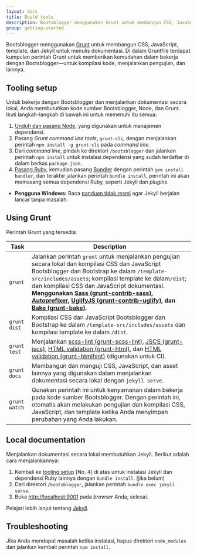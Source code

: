 ```yaml
---
layout: docs
title: Build tools
description: Bootsblogger menggunakan Grunt untuk membangun CSS, JavaScript, template, dan Jekyll untuk menulis dokumentasi.
group: getting-started
---
```


Bootsblogger menggunakan [Grunt](http://gruntjs.com) untuk membangun CSS, JavaScript, template, dan Jekyll untuk menulis dokumentasi. Di dalam Gruntfile terdapat kumpulan perintah Grunt untuk memberikan kemudahan dalam bekerja dengan Bootsblogger—untuk kompilasi kode, menjalankan pengujian, dan lainnya.

## Tooling setup

Untuk bekerja dengan Bootsblogger dan menjalankan dokumentasi secara lokal, Anda membutuhkan kode sumber Bootsblogger, Node, dan Grunt. Ikuti langkah-langkah di bawah ini untuk memenuhi itu semua:

1. [Unduh dan pasang Node](https://nodejs.org/download), yang digunakan untuk manajemen dependensi.
2. Pasang *Grunt command line tools*, `grunt-cli`, dengan menjalankan perintah `npm install -g grunt-cli` pada *command line*.
3. Dari *command line*, pindah ke direktori `/bootsblogger` dan jalankan perintah `npm install` untuk instalasi dependensi yang sudah terdaftar di dalam berkas `package.json`.
4. [Pasang Ruby](https://www.ruby-lang.org/en/documentation/installation/), kemudian pasang [Bundler](https://bundler.io/) dengan perintah `gem install bundler`, dan terakhir jalankan perintah `bundle install`, perintah ini akan memasang semua dependensi Ruby, seperti Jekyll dan *plugins*.
  - **Pengguna Windows:** Baca [panduan tidak resmi](http://jekyll-windows.juthilo.com/) agar Jekyll berjalan lancar tanpa masalah.

## Using Grunt

Perintah Grunt yang tersedia:

| Task | Description |
| --- | --- |
| `grunt` | Jalankan perintah `grunt` untuk menjalankan pengujian secara lokal dan kompilasi CSS dan JavaScript Bootsblogger dan Bootstrap ke dalam `/template-src/includes/assets`; kompilasi template ke dalam`/dist`; dan kompilasi CSS dan JavaScript dokumentasi. **Menggunakan [Sass (grunt-contrib-sass)](https://github.com/gruntjs/grunt-contrib-sass), [Autoprefixer](https://github.com/postcss/autoprefixer), [UglifyJS (grunt-contrib-uglify)](https://github.com/gruntjs/grunt-contrib-uglify), dan [Bake (grunt-bake)](https://github.com/MathiasPaumgarten/grunt-bake).** |
| `grunt dist` | Kompilasi CSS dan JavaScript Bootsblogger dan Bootstrap ke dalam `/template-src/includes/assets` dan kompilasi template ke dalam `/dist`. |
| `grunt test` | Menjalankan [scss-lint (grunt-scss-lint)](https://github.com/ahmednuaman/grunt-scss-lint), [JSCS (grunt-jscs)](https://github.com/jscs-dev/grunt-jscs), [HTML validation (grunt-html)](https://github.com/jzaefferer/grunt-html), dan [HTML validation (grunt-htmlhint)](https://github.com/yaniswang/grunt-htmlhint) (digunakan untuk CI). |
| `grunt docs` | Membangun dan menguji CSS, JavaScript, dan asset lainnya yang digunakan dalam menjalankan dokumentasi secara lokal dengan `jekyll serve`. |
| `grunt watch` | Gunakan perintah ini untuk kenyamanan dalam bekerja pada kode sumber Bootsblogger. Dengan perintah ini, otomatis akan melakukan pengujian dan kompilasi CSS, JavaScript, dan template ketika Anda menyimpan perubahan yang Anda lakukan. |

## Local documentation

Menjalankan dokumentasi secara lokal membutuhkan Jekyll. Berikut adalah cara menjalankannya:

1. Kembali ke [tooling setup](#tooling-setup) [No. 4] di atas untuk instalasi Jekyll dan dependensi Ruby lainnya dengan `bundle install`. (jika belum)
2. Dari direktori `/bootsblogger`, jalankan perintah `bundle exec jekyll serve`.
3. Buka <http://localhost:9001> pada *browser* Anda, selesai.

Pelajari lebih lanjut tentang [Jekyll](https://jekyllrb.com/docs/home/).

## Troubleshooting

Jika Anda mendapat masalah ketika instalasi, hapus direktori `node_modules` dan jalankan kembali perintah `npm install`.
